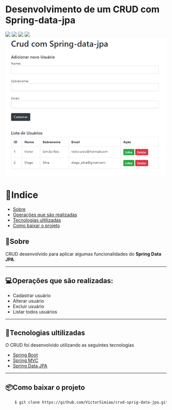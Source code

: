 # Desenvolvimento de um CRUD com Spring-data-jpa
![](https://img.shields.io/github/languages/count/VictorSimiao/crud-sprig-data-jpa) ![](https://img.shields.io/github/languages/top/VictorSimiao/crud-sprig-data-jpa) ![](https://img.shields.io/github/last-commit/VictorSimiao/crud-sprig-data-jpa) ![](https://img.shields.io/github/repo-size/VictorSimiao/crud-sprig-data-jpa)![](https://github.com/VictorSimiao/crud-sprig-data-jpa/blob/main/github/telacrud.png?raw=true)

# 📑Indice
- [Sobre](#-sobre)
- [Operações que são realizadas](#-Operações-que-são-realizadas)
- [Tecnologias ultilizadas](#-Tecnologias-ultilizadas)
- [Como baixar o projeto](#Como-baixar-o-projeto)


## 📖Sobre
CRUD desenvolvido para aplicar algumas funcionalidades do **Spring Data JPA**.

---
## 💻Operações que são realizadas:
- Cadastrar usuário
- Alterar usuário
- Excluir usuário
- Listar todos usuários
---
## 🚀Tecnologias ultilizadas
O CRUD foi desenvolvido utilizando as seguintes tecnologias
- [Spring Boot](https://spring.io/projects/spring-boot)
- [Spring MVC](https://spring.io/guides/gs/serving-web-content/)
- [Spring Data JPA](https://spring.io/projects/spring-data-jpa)
 ---
## 📦Como baixar o projeto
```bash
    $ git clone https://github.com/VictorSimiao/crud-sprig-data-jpa.git
```
